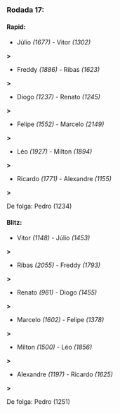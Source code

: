 ### Rodada 17:

#### Rapid:

* Júlio *(1677)*     -     Vitor *(1302)*

 **>** 
* Freddy *(1886)*     -     Ribas *(1623)*

 **>** 
* Diogo *(1237)*     -     Renato *(1245)*

 **>** 
* Felipe *(1552)*     -     Marcelo *(2149)*

 **>** 
* Léo *(1927)*     -     Milton *(1894)*

 **>** 
* Ricardo *(1771)*     -     Alexandre *(1155)*

 **>** 

De folga: Pedro (1234)

#### Blitz:

* Vitor *(1148)*     -     Júlio *(1453)*

 **>** 
* Ribas *(2055)*     -     Freddy *(1793)*

 **>** 
* Renato *(961)*     -     Diogo *(1455)*

 **>** 
* Marcelo *(1602)*     -     Felipe *(1378)*

 **>** 
* Milton *(1500)*     -     Léo *(1856)*

 **>** 
* Alexandre *(1197)*     -     Ricardo *(1625)*

 **>** 

De folga: Pedro (1251)

